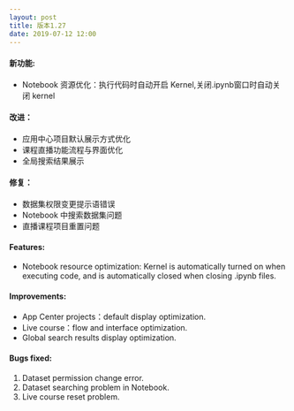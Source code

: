 ```yaml
---
layout: post
title: 版本1.27
date: 2019-07-12 12:00
---
```


#### 新功能:
- Notebook 资源优化：执行代码时自动开启 Kernel,关闭.ipynb窗口时自动关闭 kernel

#### 改进：
- 应用中心项目默认展示方式优化
- 课程直播功能流程与界面优化
- 全局搜索结果展示

#### 修复：
- 数据集权限变更提示语错误
- Notebook 中搜索数据集问题
- 直播课程项目重置问题

#### Features:
- Notebook resource optimization: Kernel is automatically turned on when executing code, and is automatically closed when closing .ipynb files.

#### Improvements:
- App Center projects：default display optimization.
- Live course：flow and interface optimization.
- Global search results display optimization.

#### Bugs fixed:
1. Dataset permission change error.
2. Dataset searching problem in Notebook.
3. Live course reset problem.

